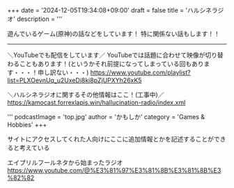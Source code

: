 +++
date = '2024-12-05T19:34:08+09:00'
draft = false
title = 'ハルシネラジオ'
description = '''

遊んでいるゲーム(原神)の話などをしています！
特に関係ない話もします！！

---

＼YouTubeでも配信をしています／
YouTubeでは話題に合わせて映像が切り替わることもあります！(というかそれ前提になってしまっている回もあります・・・！申し訳ない・・・)
https://www.youtube.com/playlist?list=PLXOevnUq_u2UxeDi8ki8pZjUPXYh26xK5

＼ハルシネラジオに関するその他情報はここ！(工事中)／
https://kamocast.forrexlapis.win/hallucination-radio/index.xml

'''
podcastImage = 'top.jpg'
author = 'かもしか'
category = 'Games &amp; Hobbies'
+++

サイトにアクセスしてくれた人向けにここに追加情報とかを記述することができると考えている

エイプリルフールネタから始まったラジオ
https://www.youtube.com/@%E3%81%97%E3%81%8B%E3%81%8B%E3%82%82